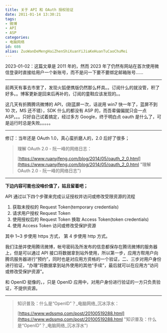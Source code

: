 ```yaml
---
title: 关于 API 和 OAuth 授权验证
date: 2011-01-14 13:30:21
tags:
- 微博
- API
- ASP
categories:
- 电脑网络
id: 686
alias: ZuoWanDeMengHaiZhenShiXuanYiJiaKeHuanTuCaoChuMei
---
```


2023-01-02：这篇文章是 2011 年的，然而 2023 年了仍然有网站在首次使用微信登录时直接给用户一个新账号，而不是问一下要不要绑定邮箱账号……

---------------

前两天有事去市里了，发现火狐便携版仍然那么杯具。。订阅什么的就没管，积了好多。。博客更新是回来后再补的，订阅的童鞋应该发现的。。

这几天有折腾腾讯微博的 API，(刚蓝屏一次，话说用 win7 快一年了，蓝屏不到 10 次，MS 还不错），SDK 什么的都没有 ASP 的，而吾辈偏偏就只会一点 ASP。。。只好自己试着搞定，经过多方 Google，终于明白点 oauth 是什么了，可是运行时总是失败。。。。。

----------------

修订：当年还是 OAuth 1.0，真心蛮折磨人的，2.0 后好了很多；

> 理解 OAuth 2.0 - 阮一峰的网络日志：
>
> [https://www.ruanyifeng.com/blog/2014/05/oauth_2_0.html](https://www.ruanyifeng.com/blog/2014/05/oauth_2_0.html "理解 OAuth 2.0 - 阮一峰的网络日志")

----------------

**下边内容可能也没啥价值了，姑且留着吧；**

API 通过以下四个步骤来完成认证授权并访问或修改受限资源的流程

1. 获取未授权的 Request Token(temporary credentials)
2. 请求用户授权 Request Token
3. 使用授权后的 Request Token 换取 Access Token(token credentials)
4. 使用 Access Token 访问或修改受保护资源

其中 1~3 步使用 https 方式， 第 4 步使用 http 方式。

我们注册并使用腾讯微博，帐号密码及所发布的信息都保存在腾讯微博的服务器上，但是可以通过 API 接口将数据拿到站外使用，所以第一步，应用方帮用户向腾讯服务器进行“预约”，同时也是对应用方资格的一个验证，二、三步对用户身份进行验证，“办理”将数据拿到站外使用的其他“手续”，最后就可以在应用方“访问或修改受保护资源”。

和 OpenID 挺像的，，只是 OpenID 应用中，对用户身份进行验证的一方只负责验证，不提供资源。

----------------

> 知识普及：什么是“OpenID”？\_电脑网络\_沉冰浮水：
>
> [https://www.wdssmq.com/post/20100519288.html](https://www.wdssmq.com/post/20100519288.html "知识普及：什么是“OpenID”？\_电脑网络\_沉冰浮水")

<!--686-->
